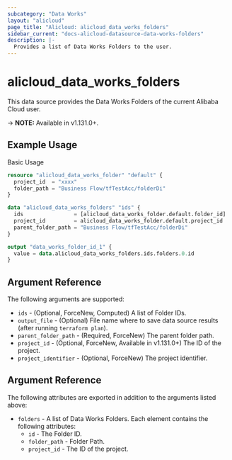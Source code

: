 ```yaml
---
subcategory: "Data Works"
layout: "alicloud"
page_title: "Alicloud: alicloud_data_works_folders"
sidebar_current: "docs-alicloud-datasource-data-works-folders"
description: |-
  Provides a list of Data Works Folders to the user.
---
```


# alicloud\_data\_works\_folders

This data source provides the Data Works Folders of the current Alibaba Cloud user.

-> **NOTE:** Available in v1.131.0+.

## Example Usage

Basic Usage

```terraform
resource "alicloud_data_works_folder" "default" {
  project_id  = "xxxx"
  folder_path = "Business Flow/tfTestAcc/folderDi"
}

data "alicloud_data_works_folders" "ids" {
  ids                = [alicloud_data_works_folder.default.folder_id]
  project_id         = alicloud_data_works_folder.default.project_id
  parent_folder_path = "Business Flow/tfTestAcc/folderDi"
}

output "data_works_folder_id_1" {
  value = data.alicloud_data_works_folders.ids.folders.0.id
}
```

## Argument Reference

The following arguments are supported:

* `ids` - (Optional, ForceNew, Computed)  A list of Folder IDs.
* `output_file` - (Optional) File name where to save data source results (after running `terraform plan`).
* `parent_folder_path` - (Required, ForceNew) The parent folder path.
* `project_id` - (Optional, ForceNew, Available in v1.131.0+) The ID of the project.
* `project_identifier` - (Optional, ForceNew) The project identifier.

## Argument Reference

The following attributes are exported in addition to the arguments listed above:

* `folders` - A list of Data Works Folders. Each element contains the following attributes:
	* `id` - The Folder ID.
	* `folder_path` - Folder Path.
	* `project_id` - The ID of the project.
